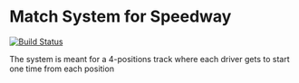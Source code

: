 # Match System for Speedway
[![Build Status](https://travis-ci.org/stefanoruth/speedway-match-system.svg?branch=master)](https://travis-ci.org/stefanoruth/speedway-match-system)

The system is meant for a 4-positions track where each driver gets to start one time from each position
